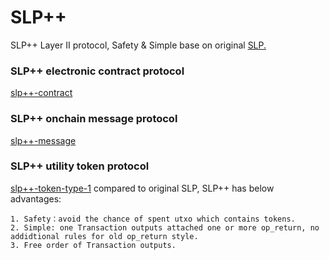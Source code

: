 # SLP++
SLP++ Layer II protocol, Safety & Simple base on original  [SLP.](https://github.com/simpleledger/slp-specifications)  

### SLP++ electronic contract protocol
[slp++-contract](./slppp-contract.md)

### SLP++ onchain message protocol
[slp++-message](./slppp-message.md)

### SLP++ utility token protocol
[slp++-token-type-1](./slppp-token-type-1.md) compared to original SLP, SLP++ has below advantages:
```
1. Safety：avoid the chance of spent utxo which contains tokens.
2. Simple: one Transaction outputs attached one or more op_return, no addidtional rules for old op_return style.
3. Free order of Transaction outputs.
```
